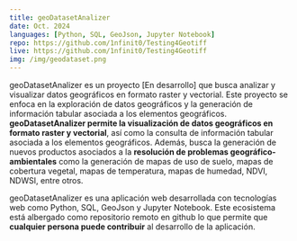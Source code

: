 ```yaml
---
title: geoDatasetAnalizer
date: Oct. 2024
languages: [Python, SQL, GeoJson, Jupyter Notebook]
repo: https://github.com/1nfinit0/Testing4Geotiff
live: https://github.com/1nfinit0/Testing4Geotiff
img: /img/geodataset.png
---
```


geoDatasetAnalizer es un proyecto [En desarrollo] que busca analizar y visualizar datos geográficos en formato raster y vectorial. Este proyecto se enfoca en la exploración de datos geográficos y la generación de información tabular asociada a los elementos geográficos. **geoDatasetAnalizer permite la visualización de datos geográficos en formato raster y vectorial**, así como la consulta de información tabular asociada a los elementos geográficos. Además, busca la generación de nuevos productos asociados a la **resolución de problemas geográfico-ambientales** como la generación de mapas de uso de suelo, mapas de cobertura vegetal, mapas de temperatura, mapas de humedad, NDVI, NDWSI, entre otros.

geoDatasetAnalizer es una aplicación web desarrollada con tecnologías web como Python, SQL, GeoJson y Jupyter Notebook. Este ecosistema está albergado como repositorio remoto en github lo que permite que **cualquier persona puede contribuir** al desarrollo de la aplicación.
